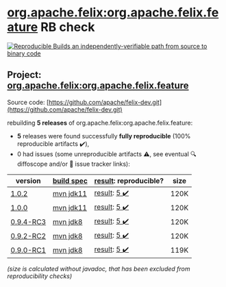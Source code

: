 [org.apache.felix:org.apache.felix.feature](https://central.sonatype.com/artifact/org.apache.felix/org.apache.felix.feature/1.0.2/versions) RB check
=======

[![Reproducible Builds](https://reproducible-builds.org/images/logos/rb.svg) an independently-verifiable path from source to binary code](https://reproducible-builds.org/)

## Project: [org.apache.felix:org.apache.felix.feature](https://central.sonatype.com/artifact/org.apache.felix/org.apache.felix.feature/1.0.2/versions)

Source code: [https://github.com/apache/felix-dev.git](https://github.com/apache/felix-dev.git)

rebuilding **5 releases** of org.apache.felix:org.apache.felix.feature:
- **5** releases were found successfully **fully reproducible** (100% reproducible artifacts :heavy_check_mark:),
- 0 had issues (some unreproducible artifacts :warning:, see eventual :mag: diffoscope and/or :memo: issue tracker links):

| version | [build spec](/BUILDSPEC.md) | [result](https://reproducible-builds.org/docs/jvm/): reproducible? | size |
| -- | --------- | ------ | -- |
| [1.0.2](https://central.sonatype.com/artifact/org.apache.felix/org.apache.felix.feature/1.0.2/pom) | [mvn jdk11](felix-features-1.0.2.buildspec) | [result](org.apache.felix.feature-1.0.2.buildinfo): [5 :heavy_check_mark: ](org.apache.felix.feature-1.0.2.buildcompare) | 120K |
| [1.0.0](https://central.sonatype.com/artifact/org.apache.felix/org.apache.felix.feature/1.0.0/pom) | [mvn jdk11](felix-features-1.0.0.buildspec) | [result](org.apache.felix.feature-1.0.0.buildinfo): [5 :heavy_check_mark: ](org.apache.felix.feature-1.0.0.buildcompare) | 120K |
| [0.9.4-RC3](https://central.sonatype.com/artifact/org.apache.felix/org.apache.felix.feature/0.9.4-RC3/pom) | [mvn jdk8](felix-features-0.9.4-RC3.buildspec) | [result](org.apache.felix.feature-0.9.4-RC3.buildinfo): [5 :heavy_check_mark: ](org.apache.felix.feature-0.9.4-RC3.buildcompare) | 120K |
| [0.9.2-RC2](https://central.sonatype.com/artifact/org.apache.felix/org.apache.felix.feature/0.9.2-RC2/pom) | [mvn jdk8](felix-features-0.9.2-RC2.buildspec) | [result](org.apache.felix.feature-0.9.2-RC2.buildinfo): [5 :heavy_check_mark: ](org.apache.felix.feature-0.9.2-RC2.buildcompare) | 120K |
| [0.9.0-RC1](https://central.sonatype.com/artifact/org.apache.felix/org.apache.felix.feature/0.9.0-RC1/pom) | [mvn jdk8](felix-features-0.9.0-RC1.buildspec) | [result](org.apache.felix.feature-0.9.0-RC1.buildinfo): [5 :heavy_check_mark: ](org.apache.felix.feature-0.9.0-RC1.buildcompare) | 119K |

<i>(size is calculated without javadoc, that has been excluded from reproducibility checks)</i>
